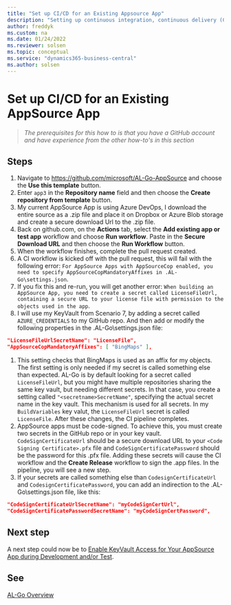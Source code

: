 ```yaml
---
title: "Set up CI/CD for an Existing Appsource App"
description: "Setting up continuous integration, continuous delivery (CI/CD) for an existing AppSource App for Business Central."
author: freddyk
ms.custom: na
ms.date: 01/24/2022
ms.reviewer: solsen
ms.topic: conceptual
ms.service: "dynamics365-business-central"
ms.author: solsen
---
```



# Set up CI/CD for an Existing AppSource App

> *The prerequisites for this how to is that you have a GitHub account and have experience from the other how-to's in this section*

## Steps

1. Navigate to https://github.com/microsoft/AL-Go-AppSource and choose the **Use this template** button.
1. Enter `app3` in the **Repository name** field and then choose the **Create repository from template** button.
1. My current AppSource App is using Azure DevOps, I download the entire source as a .zip file and place it on Dropbox or Azure Blob storage and create a secure download Url to the .zip file.
1. Back on github.com, on the **Actions** tab, select the **Add existing app or test app** workflow and choose **Run workflow**. Paste in the **Secure Download URL** and then choose the **Run Workflow** button.
1. When the workflow finishes, complete the pull request created.
1. A CI workflow is kicked off with the pull request, this will fail with the following error: `For AppSource Apps with AppSourceCop enabled, you need to specify AppSourceCopMandatoryAffixes in .AL-Go\settings.json`.
1. If you fix this and re-run, you will get another error: `When building an AppSource App, you need to create a secret called LicenseFileUrl, containing a secure URL to your license file with permission to the objects used in the app`.
1. I will use my KeyVault from []()Scenario 7, by adding a secret called `AZURE_CREDENTIALS` to my GitHub repo. And then add or modify the following properties in the .AL-Go\settings.json file:

```json
"LicenseFileUrlSecretName": "LicenseFile",
"AppSourceCopMandatoryAffixes": [ "BingMaps" ],
```

1. This setting checks that BingMaps is used as an affix for my objects. The first setting is only needed if my secret is called something else than expected. AL-Go is by default looking for a secret called `LicenseFileUrl`, but you might have multiple repositories sharing the same key vault, but needing different secrets. In that case, you create a setting called `"<secretname>SecretName"`, specifying the actual secret name in the key vault. This mechanism is used for all secrets. In my `BuildVariables` key valut, the `LicenseFileUrl` secret is called `LicenseFile`. After these changes, the CI pipeline completes.
1. AppSource apps must be code-signed. To achieve this, you must create two secrets in the GitHub repo or in your key vault. `CodeSignCertificateUrl` should be a secure download URL to your `<Code Signing Certificate>.pfx` file and `CodeSignCertificatePassword` should be the password for this .pfx file. Adding these secrets will cause the CI workflow and the **Create Release** workflow to sign the .app files. In the pipeline, you will see a new step.
1. If your secrets are called something else than `CodesignCertificateUrl` and `CodesignCertificatePassword`, you can add an indirection to the .AL-Go\settings.json file, like this:

```json
"CodeSignCertificateUrlSecretName": "myCodeSignCertUrl",
"CodeSignCertificatePasswordSecretName": "myCodeSignCertPassword",
```

## Next step

A next step could now be to [Enable KeyVault Access for Your AppSource App during Development and/or Test](algo-enable-keyvault-app-development.md). 

## See 

[AL-Go Overview](algo-overview.md)  